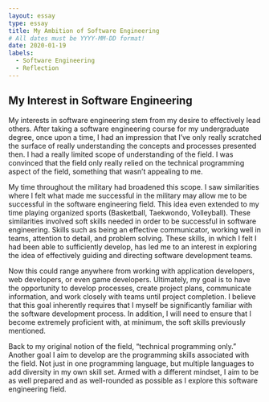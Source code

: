 ```yaml
---
layout: essay
type: essay
title: My Ambition of Software Engineering
# All dates must be YYYY-MM-DD format!
date: 2020-01-19
labels:
  - Software Engineering
  - Reflection
---
```


## My Interest in Software Engineering

My interests in software engineering stem from my desire to effectively lead others.  After taking a software engineering course for my undergraduate degree, once upon a time, I had an impression that I’ve only really scratched the surface of really understanding the concepts and processes presented then.  I had a really limited scope of understanding of the field.  I was convinced that the field only really relied on the technical programming aspect of the field, something that wasn’t appealing to me.

My time throughout the military had broadened this scope.  I saw similarities where I felt what made me successful in the military may allow me to be successful in the software engineering field.  This idea even extended to my time playing organized sports (Basketball, Taekwondo, Volleyball).  These similarities involved soft skills needed in order to be successful in software engineering.  Skills such as being an effective communicator, working well in teams, attention to detail, and problem solving.  These skills, in which I felt I had been able to sufficiently develop, has led me to an interest in exploring the idea of effectively guiding and directing software development teams.         

Now this could range anywhere from working with application developers, web developers, or even game developers.  Ultimately, my goal is to have the opportunity to develop processes, create project plans, communicate information, and work closely with teams until project completion.  I believe that this goal inherently requires that I myself be significantly familiar with the software development process.  In addition, I will need to ensure that I become extremely proficient with, at minimum, the soft skills previously mentioned.  

Back to my original notion of the field, “technical programming only.”  Another goal I aim to develop are the programming skills associated with the field.  Not just in one programming language, but multiple languages to add diversity in my own skill set.  Armed with a different mindset, I aim to be as well prepared and as well-rounded as possible as I explore this software engineering field. 

